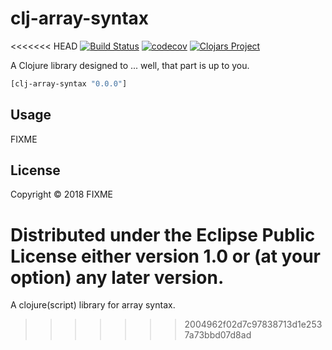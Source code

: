 # clj-array-syntax
<<<<<<< HEAD
[![Build Status](https://travis-ci.org/jamesvickers19/clj-array-syntax.svg?branch=master)](https://travis-ci.org/jamesvickers19/clj-array-syntax)
[![codecov](https://codecov.io/gh/jamesvickers19/clj-array-syntax/branch/master/graph/badge.svg)](https://codecov.io/gh/jamesvickers19/clj-array-syntax)
[![Clojars Project](https://img.shields.io/clojars/v/clj-array-syntax.svg)](https://clojars.org/clj-array-syntax)

A Clojure library designed to ... well, that part is up to you.

```clj
[clj-array-syntax "0.0.0"]
```

## Usage

FIXME

## License

Copyright © 2018 FIXME

Distributed under the Eclipse Public License either version 1.0 or (at
your option) any later version.
=======
A clojure(script) library for array syntax.
>>>>>>> 2004962f02d7c97838713d1e2537a73bbd07d8ad
